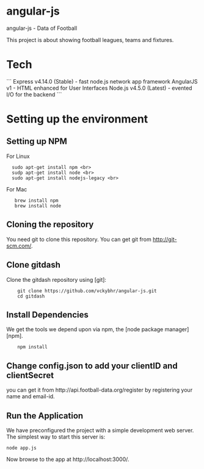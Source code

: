 # angular-js
angular-js - Data of Football

This project is about showing football leagues, teams and fixtures. 

<h1>Tech</h1>
```
Express v4.14.0 (Stable) - fast node.js network app framework
AngularJS v1 - HTML enhanced for User Interfaces
Node.js v4.5.0 (Latest) - evented I/O for the backend
```
<h1>Setting up the environment</h1>

<h2>Setting up NPM</h2>

For Linux
```
  sudo apt-get install npm <br>
  sudp apt-get install node <br>
  sudo apt-get install nodejs-legacy <br>
```
For Mac
```
   brew install npm
   brew install node
  ```

<h2>Cloning the repository</h2>

You need git to clone this repository. You can get git from http://git-scm.com/.

<h2>Clone gitdash</h2>

Clone the gitdash repository using [git]:
```
	git clone https://github.com/vckybhr/angular-js.git
	cd gitdash
```
<h2>Install Dependencies</h2>

We get the tools we depend upon via npm, the [node package manager][npm].
```
	npm install
```

<h2>Change config.json to add your clientID and clientSecret</h2>
	you can get it from http://api.football-data.org/register by registering your name and email-id.

<h2>Run the Application</h2>

We have preconfigured the project with a simple development web server. The simplest way to start this server is:


```
node app.js
```
Now browse to the app at http://localhost:3000/.

